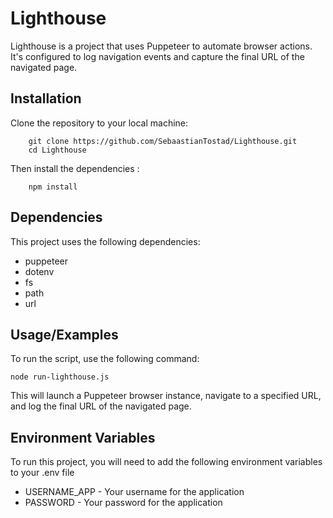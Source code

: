 # Lighthouse

Lighthouse is a project that uses Puppeteer to automate browser actions. It's configured to log navigation events and capture the final URL of the navigated page.

## Installation 

Clone the repository to your local machine:

``` 
    git clone https://github.com/SebaastianTostad/Lighthouse.git
    cd Lighthouse
```

Then install the dependencies :
```
    npm install
```

## Dependencies
This project uses the following dependencies:

- puppeteer
- dotenv
- fs
- path
- url

## Usage/Examples
To run the script, use the following command:

```
node run-lighthouse.js
```

This will launch a Puppeteer browser instance, navigate to a specified URL, and log the final URL of the navigated page.

## Environment Variables
To run this project, you will need to add the following environment variables to your .env file

- USERNAME_APP - Your username for the application 
- PASSWORD - Your password for the application
